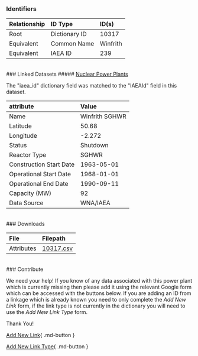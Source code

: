 ### Identifiers

| Relationship   | ID Type       | ID(s)    |
|:---------------|:--------------|:---------|
| Root           | Dictionary ID | 10317    |
| Equivalent     | Common Name   | Winfrith |
| Equivalent     | IAEA ID       | 239      |

<br>
### Linked Datasets
##### <a href="https://osuked.github.io/Power-Station-Dictionary/datasets/nuclear-power-plants">Nuclear Power Plants</a>



The "iaea_id" dictionary field was matched to the "IAEAId" field in this dataset.

| attribute               | Value          |
|:------------------------|:---------------|
| Name                    | Winfrith SGHWR |
| Latitude                | 50.68          |
| Longitude               | -2.272         |
| Status                  | Shutdown       |
| Reactor Type            | SGHWR          |
| Construction Start Date | 1963-05-01     |
| Operational Start Date  | 1968-01-01     |
| Operational End Date    | 1990-09-11     |
| Capacity (MW)           | 92             |
| Data Source             | WNA/IAEA       |


<br>
### Downloads


| File       | Filepath                                                                              |
|:-----------|:--------------------------------------------------------------------------------------|
| Attributes | [10317.csv](https://osuked.github.io/Power-Station-Dictionary/object_attrs/10317.csv) |


<br>
### Contribute

We need your help! If you know of any data associated with this power plant which is currently missing then please add it using the relevant Google form which can be accessed with the buttons below.  If you are adding an ID from a linkage which is already known you need to only complete the *Add New Link* form, if the link type is not currently in the dictionary you will need to use the *Add New Link Type* form.

Thank You!

[Add New Link](https://docs.google.com/forms/d/e/1FAIpQLSc5jRsQ7NgiLLXbwo9PUdwTQyuqbRwThltG56-o6NVSe7E_nw/viewform?usp=pp_url&entry.251912331=10317){ .md-button }

[Add New Link Type](https://docs.google.com/forms/d/e/1FAIpQLSdQfLmfOR0Vw4Z7gDQAIhBbqIifd1RuSFPKmDQpROhOqjo7ew/viewform?usp=pp_url&entry.2141539628=10317){ .md-button }
